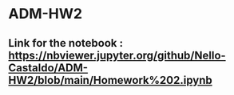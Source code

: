 # ADM-HW2
## Link for the notebook : https://nbviewer.jupyter.org/github/Nello-Castaldo/ADM-HW2/blob/main/Homework%202.ipynb
